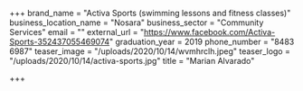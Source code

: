 +++
brand_name = "Activa Sports (swimming lessons and fitness classes)"
business_location_name = "Nosara"
business_sector = "Community Services"
email = ""
external_url = "https://www.facebook.com/Activa-Sports-352437055469074"
graduation_year = 2019
phone_number = "8483 6987"
teaser_image = "/uploads/2020/10/14/wvmhrclh.jpeg"
teaser_logo = "/uploads/2020/10/14/activa-sports.jpg"
title = "Marian Alvarado"

+++
